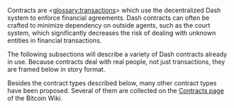 Contracts are <<glossary:transactions>> which use the decentralized Dash system to enforce financial agreements. Dash contracts can often be crafted to minimize dependency on outside agents, such as the court system, which significantly decreases the risk of dealing with unknown entities in financial transactions.

The following subsections will describe a variety of Dash contracts already in use. Because contracts deal with real people, not just transactions, they are framed below in story format.

Besides the contract types described below, many other contract types have been proposed. Several of them are collected on the [Contracts page](https://en.bitcoin.it/wiki/Contracts) of the Bitcoin Wiki.